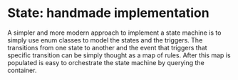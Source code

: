 # State: handmade implementation
A simpler and more modern approach to implement a state machine is to simply use enum classes to model
the states and the triggers. The transitions from one state to another and the event that triggers
that specific transition can be simply thought as a map of rules. After this map is populated is easy
to orchestrate the state machine by querying the container.
